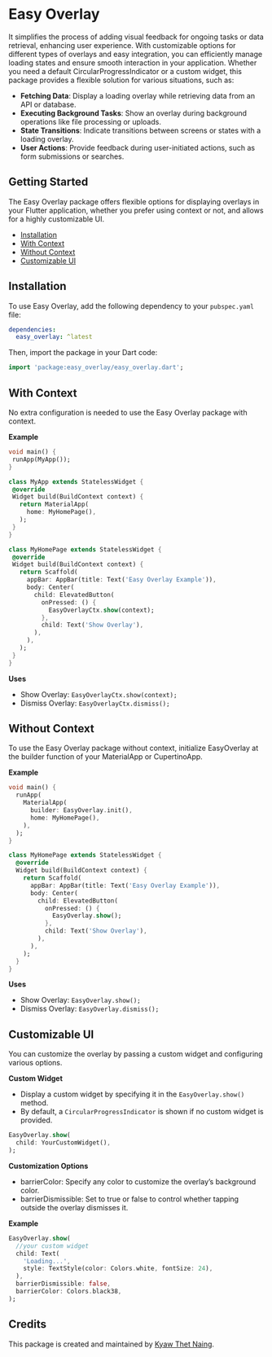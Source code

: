 # Easy Overlay

It simplifies the process of adding visual feedback for ongoing tasks or data retrieval, enhancing user experience. With customizable options for different types of overlays and easy integration, you can efficiently manage loading states and ensure smooth interaction in your application. Whether you need a default CircularProgressIndicator or a custom widget, this package provides a flexible solution for various situations, such as:

- **Fetching Data**: Display a loading overlay while retrieving data from an API or database.
- **Executing Background Tasks**: Show an overlay during background operations like file processing or uploads.
- **State Transitions**: Indicate transitions between screens or states with a loading overlay.
- **User Actions**: Provide feedback during user-initiated actions, such as form submissions or searches.

## Getting Started

The Easy Overlay package offers flexible options for displaying overlays in your Flutter application, whether you prefer using context or not, and allows for a highly customizable UI.

- [Installation](#installation)
- [With Context](#with-context)
- [Without Context](#without-context)
- [Customizable UI](#customizable-ui)

## Installation

To use Easy Overlay, add the following dependency to your `pubspec.yaml` file:

```yaml
dependencies:
  easy_overlay: ^latest
```

Then, import the package in your Dart code:

```dart
import 'package:easy_overlay/easy_overlay.dart';
```

## With Context

No extra configuration is needed to use the Easy Overlay package with context.

**Example**

```dart
void main() {
 runApp(MyApp());
}

class MyApp extends StatelessWidget {
 @override
 Widget build(BuildContext context) {
   return MaterialApp(
     home: MyHomePage(),
   );
 }
}

class MyHomePage extends StatelessWidget {
 @override
 Widget build(BuildContext context) {
   return Scaffold(
     appBar: AppBar(title: Text('Easy Overlay Example')),
     body: Center(
       child: ElevatedButton(
         onPressed: () {
           EasyOverlayCtx.show(context);
         },
         child: Text('Show Overlay'),
       ),
     ),
   );
 }
}
```

**Uses**

- Show Overlay: `EasyOverlayCtx.show(context);`
- Dismiss Overlay: `EasyOverlayCtx.dismiss();`

## Without Context

To use the Easy Overlay package without context, initialize EasyOverlay at the builder function of your MaterialApp or CupertinoApp.

**Example**

```dart
void main() {
  runApp(
    MaterialApp(
      builder: EasyOverlay.init(),
      home: MyHomePage(),
    ),
  );
}

class MyHomePage extends StatelessWidget {
  @override
  Widget build(BuildContext context) {
    return Scaffold(
      appBar: AppBar(title: Text('Easy Overlay Example')),
      body: Center(
        child: ElevatedButton(
          onPressed: () {
            EasyOverlay.show();
          },
          child: Text('Show Overlay'),
        ),
      ),
    );
  }
}
```

**Uses**

- Show Overlay: `EasyOverlay.show();`
- Dismiss Overlay: `EasyOverlay.dismiss();`

## Customizable UI

You can customize the overlay by passing a custom widget and configuring various options.

**Custom Widget**

- Display a custom widget by specifying it in the ```EasyOverlay.show()``` method.
- By default, a ```CircularProgressIndicator``` is shown if no custom widget is provided.

```dart
EasyOverlay.show(
  child: YourCustomWidget(),
);
```

**Customization Options**
- barrierColor: Specify any color to customize the overlay’s background color.
- barrierDismissible: Set to true or false to control whether tapping outside the overlay dismisses it.

**Example**
```dart
EasyOverlay.show(
  //your custom widget
  child: Text(
    'Loading...',
    style: TextStyle(color: Colors.white, fontSize: 24),
  ),
  barrierDismissible: false,
  barrierColor: Colors.black38,
);
```

## Credits

This package is created and maintained by [Kyaw Thet Naing](https://github.com/kyawthet-naing).
